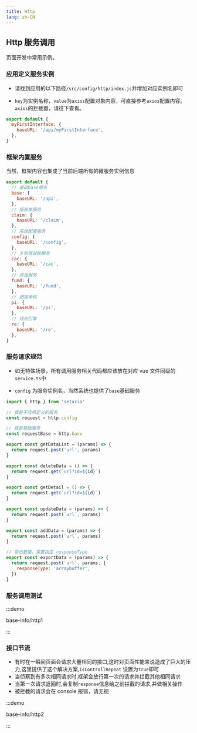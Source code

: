 ```yaml
---
title: Http
lang: zh-CN
---
```


## Http 服务调用

页面开发中常用示例。

### 应用定义服务实例

- 请找到应用的以下路径`/src/config/http/index.js`并增加对应实例名即可

- `key`为实例名称，`value`为`axios`配置对象内容，可直接参考`axios`配置内容。 `axios`的拦截器，请往下查看。

```javascript
export default {
  myFirstInterface: {
    baseURL: '/api/myFirstInterface',
  },
}
```

### 框架内置服务

当然，框架内容也集成了当前后端所有的微服务实例信息

```javascript
export default {
  // 基础base服务
  base: {
    baseURL: '/api',
  },
  // 报账单服务
  claim: {
    baseURL: '/claim',
  },
  // 系统配置服务
  config: {
    baseURL: '/config',
  },
  // 关账驾驶舱服务
  cac: {
    baseURL: '/cac',
  },
  // 资金服务
  fund: {
    baseURL: '/fund',
  },
  // 绩效考核
  pi: {
    baseURL: '/pi',
  },
  // 规则引擎
  re: {
    baseURL: '/re',
  },
}
```

### 服务请求规范

- 如无特殊场景，所有调用服务相关代码都应该放在对应 vue 文件同级的`service.ts`中

- `config` 为服务实例名，当然系统也提供了`base`基础服务

```javascript
import { http } from 'setaria'

// 我是子应用定义的服务
const request = http.config

// 我是基础服务
const requestBase = http.base

export const getDataList = (params) => {
  return request.post('url', params)
}

export const deleteData = () => {
  return request.get(`url?id=${id}`)
}

export const getDetail = () => {
  return request.get(`url?id=${id}`)
}

export const updateData = (params) => {
  return request.post(`url`, params)
}

export const addData = (params) => {
  return request.post(`url`, params)
}

// 导出数据，需要指定 responseType
export const exportData = (params) => {
  return request.post(`url`, params, {
    responseType: 'arraybuffer',
  })
}
```

### 服务调用测试

:::demo

base-info/http1

:::

### 接口节流

- 有时在一瞬间页面会请求大量相同的接口,这时对页面性能来说造成了巨大的压力,这里提供了这个解决方案,`isControllRepeat` 设置为`true`即可
- 当侦察到有多次相同请求时,框架会放行第一次的请求并拦截其他相同请求
- 当第一次请求返回时,会复制`response`信息给之前拦截的请求,并做相关操作
- 被拦截的请求会在 console 报错，请无视

:::demo

base-info/http2

:::
